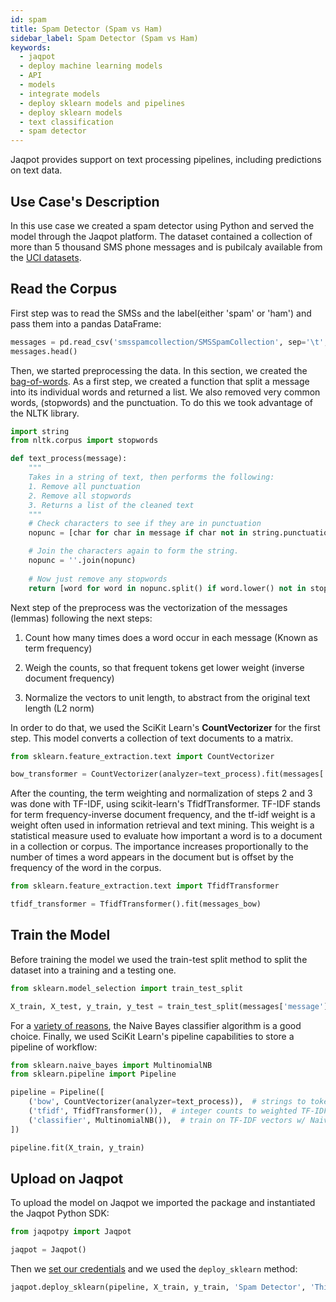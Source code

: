 ```yaml
---
id: spam
title: Spam Detector (Spam vs Ham)
sidebar_label: Spam Detector (Spam vs Ham)
keywords:
  - jaqpot
  - deploy machine learning models
  - API
  - models
  - integrate models
  - deploy sklearn models and pipelines
  - deploy sklearn models
  - text classification
  - spam detector
---
```



Jaqpot provides support on text processing pipelines, including predictions on text data.

## Use Case's Description

In this use case we created a spam detector using Python and served the model through the Jaqpot platform. The dataset contained a collection of more than 5 thousand SMS phone messages and is pubilcaly available from the [UCI datasets](https://archive.ics.uci.edu/ml/datasets/SMS+Spam+Collection).

## Read the Corpus

First step was to read the SMSs and the label(either 'spam' or 'ham') and pass them into a pandas DataFrame:
```python
messages = pd.read_csv('smsspamcollection/SMSSpamCollection', sep='\t', names=["label", "message"])
messages.head()
```

Then, we started preprocessing the data. In this section, we created the [bag-of-words](https://en.wikipedia.org/wiki/Bag-of-words_model). As a first step, we created a function that split a message into its individual words and returned a list. We also removed very common words, (stopwords) and the punctuation. To do this we took advantage of the NLTK library. 
```python
import string
from nltk.corpus import stopwords

def text_process(message):
    """
    Takes in a string of text, then performs the following:
    1. Remove all punctuation
    2. Remove all stopwords
    3. Returns a list of the cleaned text
    """
    # Check characters to see if they are in punctuation
    nopunc = [char for char in message if char not in string.punctuation]

    # Join the characters again to form the string.
    nopunc = ''.join(nopunc)
    
    # Now just remove any stopwords
    return [word for word in nopunc.split() if word.lower() not in stopwords.words('english')]
```

Next step of the preprocess was the vectorization of the messages (lemmas) following the next steps:
1. Count how many times does a word occur in each message (Known as term frequency)

2. Weigh the counts, so that frequent tokens get lower weight (inverse document frequency)

3. Normalize the vectors to unit length, to abstract from the original text length (L2 norm)

In order to do that, we used the SciKit Learn's **CountVectorizer** for the first step. This model converts a collection of text documents to a matrix. 
```python
from sklearn.feature_extraction.text import CountVectorizer

bow_transformer = CountVectorizer(analyzer=text_process).fit(messages['message'])
```
After the counting, the term weighting and normalization of steps 2 and 3 was done with TF-IDF, using scikit-learn's TfidfTransformer. TF-IDF stands for term frequency-inverse document frequency, and the tf-idf weight is a weight often used in information retrieval and text mining. This weight is a statistical measure used to evaluate how important a word is to a document in a collection or corpus. The importance increases proportionally to the number of times a word appears in the document but is offset by the frequency of the word in the corpus. 

```python
from sklearn.feature_extraction.text import TfidfTransformer

tfidf_transformer = TfidfTransformer().fit(messages_bow)
```

## Train the Model

Before training the model we used the train-test split method to split the dataset into a training and a testing one.
```python
from sklearn.model_selection import train_test_split

X_train, X_test, y_train, y_test = train_test_split(messages['message'], messages['label'], test_size=0.2)
```

For a [variety of reasons](http://www.inf.ed.ac.uk/teaching/courses/inf2b/learnnotes/inf2b-learn-note07-2up.pdf), the Naive Bayes classifier algorithm is a good choice.  Finally, we used SciKit Learn's pipeline capabilities to store a pipeline of workflow:
```python
from sklearn.naive_bayes import MultinomialNB
from sklearn.pipeline import Pipeline

pipeline = Pipeline([
    ('bow', CountVectorizer(analyzer=text_process)),  # strings to token integer counts
    ('tfidf', TfidfTransformer()),  # integer counts to weighted TF-IDF scores
    ('classifier', MultinomialNB()),  # train on TF-IDF vectors w/ Naive Bayes classifier
])

pipeline.fit(X_train, y_train)
```

## Upload on Jaqpot

To upload the model on Jaqpot we imported the package and instantiated the Jaqpot Python SDK:
```python
from jaqpotpy import Jaqpot

jaqpot = Jaqpot()
```

Then we [set our credentials](http://localhost:3000/docs/python#set-your-credientials) and we used the ````deploy_sklearn```` method:
```python
jaqpot.deploy_sklearn(pipeline, X_train, y_train, 'Spam Detector', 'This pipeline gets a message and predicts whether it is a spam message or not.')
```
